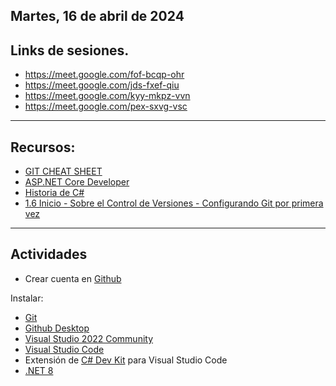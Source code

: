 ## Martes, 16 de abril de 2024

## Links de sesiones.
- https://meet.google.com/fof-bcqp-ohr
- https://meet.google.com/jds-fxef-qiu
- https://meet.google.com/kyy-mkpz-vvn
- https://meet.google.com/pex-sxvg-vsc

---

## Recursos:
- [GIT CHEAT SHEET](https://education.github.com/git-cheat-sheet-education.pdf)
- [ASP.NET Core Developer](https://roadmap.sh/aspnet-core)
- [Historia de C#](https://learn.microsoft.com/es-es/dotnet/csharp/whats-new/csharp-version-history)
- [1.6 Inicio - Sobre el Control de Versiones - Configurando Git por primera vez](https://git-scm.com/book/es/v2/Inicio---Sobre-el-Control-de-Versiones-Configurando-Git-por-primera-vez)

---

## Actividades
- Crear cuenta en [Github](https://github.com/)

Instalar:
- [Git](https://git-scm.com/)
- [Github Desktop](https://desktop.github.com/)
- [Visual Studio 2022 Community](https://visualstudio.microsoft.com/es/vs/community/)
- [Visual Studio Code](https://code.visualstudio.com/)
- Extensión de [C# Dev Kit](https://marketplace.visualstudio.com/items?itemName=ms-dotnettools.csdevkit) para Visual Studio Code
- [.NET 8](https://dotnet.microsoft.com/es-es/download/dotnet/8.0)